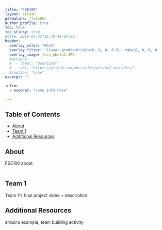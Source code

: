 ```yaml
---
title: "FSE100"
layout: splash
permalink: /fse100/
author_profile: true
toc: true
toc_sticky: true
#date: 2016-03-23T11:48:41-04:00
header:
  overlay_color: "#333"
  overlay_filter: "linear-gradient(rgba(0, 0, 0, 0.5), rgba(0, 0, 0, 0.5))"
  overlay_image: /asu_photo1.JPG
  #actions:
  #  - label: "Download"
  #    url: "https://github.com/mmistakes/minimal-mistakes/"
  #caption: "none"
excerpt: ""

intro: 
  - excerpt: "some info here"   
   
---
```


## Table of Contents
- [About](/fse100/#about)<br>
- [Team 1](/fse100/#team_1)<br>
- [Additional Resources](/fse100/#additional_resources)<br>

## About
FSE100 about<br><br>

## Team 1
Team 1's final project video + description

## Additional Resources
arduino example, team building activity
